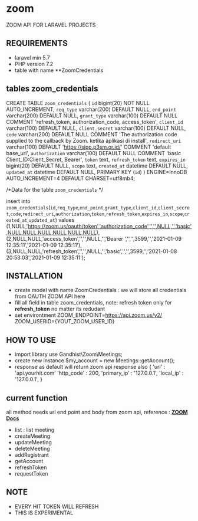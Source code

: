 # zoom
ZOOM API FOR LARAVEL PROJECTS

## REQUIREMENTS
- laravel min 5.7
- PHP version 7.2
- table with name **ZoomCredentials

## tables zoom_credentials
CREATE TABLE `zoom_credentials` (
  `id` bigint(20) NOT NULL AUTO_INCREMENT,
  `req_type` varchar(200) DEFAULT NULL,
  `end_point` varchar(200) DEFAULT NULL,
  `grant_type` varchar(100) DEFAULT NULL COMMENT 'refresh_token, authorization_code, access_token',
  `client_id` varchar(100) DEFAULT NULL,
  `client_secret` varchar(100) DEFAULT NULL,
  `code` varchar(200) DEFAULT NULL COMMENT 'The authorization code supplied to the callback by Zoom. ketika aplikasi di install',
  `redirect_uri` varchar(100) DEFAULT 'https://sipp.p3sm.or.id/' COMMENT 'default base_url',
  `authorization` varchar(100) DEFAULT NULL COMMENT 'basic Client_ID:Client_Secret, Bearer',
  `token` text,
  `refresh_token` text,
  `expires_in` bigint(20) DEFAULT NULL,
  `scope` text,
  `created_at` datetime DEFAULT NULL,
  `updated_at` datetime DEFAULT NULL,
  PRIMARY KEY (`id`)
) ENGINE=InnoDB AUTO_INCREMENT=4 DEFAULT CHARSET=utf8mb4;

/*Data for the table `zoom_credentials` */

insert  into `zoom_credentials`(`id`,`req_type`,`end_point`,`grant_type`,`client_id`,`client_secret`,`code`,`redirect_uri`,`authorization`,`token`,`refresh_token`,`expires_in`,`scope`,`created_at`,`updated_at`) values 
(1,NULL,'https://zoom.us/oauth/token','authorization_code','','',NULL,'','basic',NULL,NULL,NULL,NULL,NULL,NULL),
(2,NULL,NULL,'access_token','','',NULL,'','Bearer ','','',3599,'','2021-01-09 12:35:11','2021-01-09 12:35:11'),
(3,NULL,NULL,'refresh_token','','',NULL,'','basic','','',3599,'','2021-01-08 20:53:03','2021-01-09 12:35:11');


## INSTALLATION
- create model with name ZoomCredentials : we will store all credentials from OAUTH ZOOM API here
- fill all field in table zoom_credentials, note: refresh token only for **refresh_token** no matter its redudant
- set environtment
ZOOM_ENDPOINT=https://api.zoom.us/v2/
ZOOM_USERID={YOUT_ZOOM_USER_ID}

## HOW TO USE
- import library
use Gandhist\Zoom\Meetings;
- create new instance
$my_account = new Meetings::getAccount();
- response as default will return zoom api response also 
{
  'url' : 'api.yourhit.com'
  'http_code' : 200,
  'primary_ip' : '127.0.0.1',
  'local_ip' : '127.0.0.1',
}
  
## current function
all method needs url end point and body from zoom api, reference :  **[ZOOM Docs](https://marketplace.zoom.us/docs/api-reference/zoom-api)**
- list : list meeting
- createMeeting
- updateMeeting
- deleteMeeting
- addRegistrant
- getAccount
- refreshToken
- requestToken

## NOTE
- EVERY HIT TOKEN WILL REFRESH
- THIS IS EXPERIMENTAL
